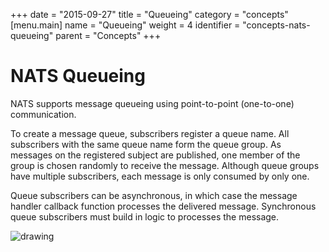 +++
date = "2015-09-27"
title = "Queueing"
category = "concepts"
[menu.main]
  name = "Queueing"
  weight = 4
  identifier = "concepts-nats-queueing"
  parent = "Concepts"
+++

# NATS Queueing

NATS supports message queueing using point-to-point (one-to-one) communication.

To create a message queue, subscribers register a queue name. All subscribers with the same queue name form the queue group. As messages on the registered subject are published, one member of the group is chosen randomly to receive the message. Although queue groups have multiple subscribers, each message is only consumed by only one.

Queue subscribers can be asynchronous, in which case the message handler callback function processes the delivered message. Synchronous queue subscribers must build in logic to processes the message.

![drawing](/img/documentation/nats-queue.png)
